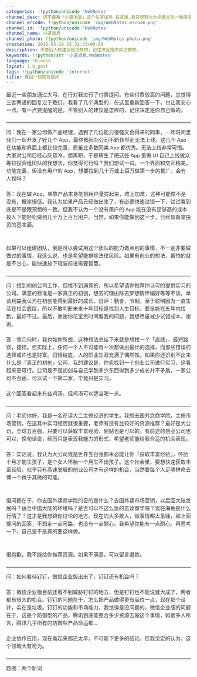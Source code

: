 ```yaml
---
categories: !!python/unicode 'WebNotes'
channel_desc: 请不要被「小道消息」这个名字误导.在这里,我只想努力为读者呈现一幅中国互联网的清明上河图.
channel_ercode: !!python/unicode 'img/WebNotes.ercode.png'
channel_id: !!python/unicode 'WebNotes'
channel_name: 小道消息
channel_photo: !!python/unicode 'img/WebNotes.photo.png'
createtime: 2016-05-28 15:32:33+00:00
description: 不管别人的建议是怎样的，记住决定是你自己做的。
keywords: !!python/str '小道消息,WebNotes'
language: chinese
layout: 1_0_post
tags: !!python/unicode 'internet'
title: 再回一些网友提问
---
```

<div class="rich_media_content" id="js_content">
<p style="font-family: Lato, Helvetica, Arial, freesans, clean, sans-serif; border: 0px; margin-top: 1em; margin-bottom: 1.5em; outline: 0px; line-height: 1.5em; color: rgb(51, 51, 51); white-space: normal;">
         最近一些朋友通过大弓、在行对我进行了付费提问。有些付费较高的问题，总觉得三言两语的回复过于敷衍，我看了几个典型的，在这里重新回答一下，也让我安心一点。有一点要提醒的是，不管别人的建议是怎样的，记住决定是你自己做的。
        </p>
<hr style="font-family: Lato, Helvetica, Arial, freesans, clean, sans-serif; border-right-width: 0px; border-bottom-width: 0px; border-left-width: 0px; border-top-style: solid; border-top-color: rgb(234, 234, 234); height: 1px; margin-top: 1em; margin-bottom: 1em; color: rgb(51, 51, 51); white-space: normal;"/>
<p style="font-family: Lato, Helvetica, Arial, freesans, clean, sans-serif; border: 0px; margin-top: 1em; margin-bottom: 1.5em; outline: 0px; line-height: 1.5em; color: rgb(51, 51, 51); white-space: normal;">
         问：我在一家公司做产品经理，遇到了几位能力很强又合得来的同事，一年时间里我们一起开发了好几个 App，最终都因为公司不断转型而无法上线。这几个 App 在功能和界面上都比较完善，质量比多数同类 App 都优秀。无法上线非常可惜。大家对公司已经心灰意冷，想离职，于是萌生了把这些 App 重做 UI 自己上线做众筹拉投资组团队的我想法，你觉得可行吗？我们想试一试。一个界面和交互精美，功能完善，但没有用户的 App，想要拉到几十万或上百万做第一步的推广，会有人投吗？
        </p>
<p style="font-family: Lato, Helvetica, Arial, freesans, clean, sans-serif; border: 0px; margin-top: 1em; margin-bottom: 1.5em; outline: 0px; line-height: 1.5em; color: rgb(51, 51, 51); white-space: normal;">
         答：现在做 App，单靠产品本身能把用户量拉起来，难上加难，这种可能性不是没有，概率很低。我认为如果产品已经做出来了，有必要快速试错一下，试试看到底是不是跟预想的一致。但我不认为一个没有用户的 App 能在没有足够高的成本投入下能轻松做到几十万上百万用户。当然，如果你能做到这一步，已经具备拿投资的基本面。
        </p>
<p style="font-family: Lato, Helvetica, Arial, freesans, clean, sans-serif; border: 0px; margin-top: 1em; margin-bottom: 1.5em; outline: 0px; line-height: 1.5em; color: rgb(51, 51, 51); white-space: normal;">
<br/>
         如果可以组建团队，倒是可以尝试用这个团队的能力做点别的事情，不一定非要做做过的事情，我这么说，也是希望能排除法律风险。如果有创业的想法，最怕的就是不甘心，能快速放下轻装前进需要智慧。
        </p>
<hr style="font-family: Lato, Helvetica, Arial, freesans, clean, sans-serif; border-right-width: 0px; border-bottom-width: 0px; border-left-width: 0px; border-top-style: solid; border-top-color: rgb(234, 234, 234); height: 1px; margin-top: 1em; margin-bottom: 1em; color: rgb(51, 51, 51); white-space: normal;"/>
<p style="font-family: Lato, Helvetica, Arial, freesans, clean, sans-serif; border: 0px; margin-top: 1em; margin-bottom: 1.5em; outline: 0px; line-height: 1.5em; color: rgb(51, 51, 51); white-space: normal;">
         问：想到初创公司工作，但找不到满意的，所以希望请你推荐你认可的提供实习的公司。满意的标准是一家真正的初创，想去的理由除去梦想情怀偏好等等不谈，单谈利益我认为在初创能得到最好的成长。自评：勤奋，节制。至于聪明因为一直生活在社会底层，所以不敢判断未来十年目标是找到人生目标，要是能在五年内找到，最好不过。最后，谢谢你花宝贵时间看我的问题，我想尽量减少试错成本，谢谢。
        </p>
<p style="font-family: Lato, Helvetica, Arial, freesans, clean, sans-serif; border: 0px; margin-top: 1em; margin-bottom: 1.5em; outline: 0px; line-height: 1.5em; color: rgb(51, 51, 51); white-space: normal;">
         答：曾几何时，我也如你所想，这种想法总结下来就是想找一个「直线」，最短路径，捷径。但实际上，任何一个人不可能每一次都做出最优的选择，而那些错误的选择或许也是财富。归根结底，人的职业生涯充满了偶然性。如果你还识别不出来什么是「真正的初创」公司，我的建议是，你先找到一个创业公司进行实习，这看起来更可行。公司是不是初创与自己学到多少东西得到多少成长并不矛盾，一家公司不合适，可以试一下第二家，毕竟只是实习。
        </p>
<p style="font-family: Lato, Helvetica, Arial, freesans, clean, sans-serif; border: 0px; margin-top: 1em; margin-bottom: 1.5em; outline: 0px; line-height: 1.5em; color: rgb(51, 51, 51); white-space: normal;">
         这个回答看起来有些鸡汤，但鸡汤可以适当喝一点。
        </p>
<hr style="font-family: Lato, Helvetica, Arial, freesans, clean, sans-serif; border-right-width: 0px; border-bottom-width: 0px; border-left-width: 0px; border-top-style: solid; border-top-color: rgb(234, 234, 234); height: 1px; margin-top: 1em; margin-bottom: 1em; color: rgb(51, 51, 51); white-space: normal;"/>
<p style="font-family: Lato, Helvetica, Arial, freesans, clean, sans-serif; border: 0px; margin-top: 1em; margin-bottom: 1.5em; outline: 0px; line-height: 1.5em; color: rgb(51, 51, 51); white-space: normal;">
         问：老师你好，我是一名在读大二主修经济的学生。我想去国外念商学院，主修市场营销，在这其中实习经历就很重要，老师有没有比较好的资源推荐？最好是大公司，全球五百强，只要可以获取丰富经验，倒贴也是可以的。有前途的创业公司也可以，换句话说，经历只是表现我能力的形式，希望老师能给我合适的机会表现。
        </p>
<p style="font-family: Lato, Helvetica, Arial, freesans, clean, sans-serif; border: 0px; margin-top: 1em; margin-bottom: 1.5em; outline: 0px; line-height: 1.5em; color: rgb(51, 51, 51); white-space: normal;">
         答：实话说，我认为大公司或是世界五百强都未必能让你「获取丰富经验」，怀胎十月才能生孩子，是个女人怀胎一个月生不出孩子。这个社会里，要想快速获取丰富经验，似乎只有高速发展的创业公司才有这样的机会，当然要每个人足够拼命去博一个微乎其微的可能。
        </p>
<p style="font-family: Lato, Helvetica, Arial, freesans, clean, sans-serif; border: 0px; margin-top: 1em; margin-bottom: 1.5em; outline: 0px; line-height: 1.5em; color: rgb(51, 51, 51); white-space: normal;">
<br/>
         但问题在于，你去国外读商学院的目的是什么？去国外读市场营销，以后回大陆发展吗？适合中国大陆的环境吗？是否可以不这么急的去读商学院？现在海龟是什么行情了？这才是我想跟你讨论的地方。现在的大多数人，做事情都太急躁，如上面提问的回答，不想走一点弯路，也没有一点耐心。我希望你能有一点耐心。再思考一下，自己是不是真的要这样做。
         <br/>
<br/>
</p>
<p style="font-family: Lato, Helvetica, Arial, freesans, clean, sans-serif; border: 0px; margin-top: 1em; margin-bottom: 1.5em; outline: 0px; line-height: 1.5em; color: rgb(51, 51, 51); white-space: normal;">
         很抱歉，我不能给你推荐资源。如果不满意，可以留言退款。
        </p>
<hr style="font-family: Lato, Helvetica, Arial, freesans, clean, sans-serif; border-right-width: 0px; border-bottom-width: 0px; border-left-width: 0px; border-top-style: solid; border-top-color: rgb(234, 234, 234); height: 1px; margin-top: 1em; margin-bottom: 1em; color: rgb(51, 51, 51); white-space: normal;"/>
<p style="font-family: Lato, Helvetica, Arial, freesans, clean, sans-serif; border: 0px; margin-top: 1em; margin-bottom: 1.5em; outline: 0px; line-height: 1.5em; color: rgb(51, 51, 51); white-space: normal;">
         问：如何看待钉钉，微信企业版出来了，钉钉还有机会吗？
        </p>
<p style="font-family: Lato, Helvetica, Arial, freesans, clean, sans-serif; border: 0px; margin-top: 1em; margin-bottom: 1.5em; outline: 0px; line-height: 1.5em; color: rgb(51, 51, 51); white-space: normal;">
         答：微信企业版目前还看不到威胁钉钉的地方，但是钉钉也不能说就大成了，两者都有很大的机会。钉钉的问题在于，怎么把产品做得更有品位一点，现在那个设计，实在是垃圾。钉钉的功能和市场能力，我觉得是没问题的，微信企业版的问题在于，这是个防御型的产品，腾讯到底能整合多少资源去做这个事情，如很多人所言，腾讯几乎所有的防御型产品命运都…
        </p>
<p style="font-family: Lato, Helvetica, Arial, freesans, clean, sans-serif; border: 0px; margin-top: 1em; margin-bottom: 1.5em; outline: 0px; line-height: 1.5em; color: rgb(51, 51, 51); white-space: normal;">
         企业协作应用，现在看起来都还太早，不可能下更多的结论。但我坚定的认为，这个领域大有可为。
        </p>
<hr style="font-family: Lato, Helvetica, Arial, freesans, clean, sans-serif; border-right-width: 0px; border-bottom-width: 0px; border-left-width: 0px; border-top-style: solid; border-top-color: rgb(234, 234, 234); height: 1px; margin-top: 1em; margin-bottom: 1em; color: rgb(51, 51, 51); white-space: normal;"/>
<p style="font-family: Lato, Helvetica, Arial, freesans, clean, sans-serif; border: 0px; margin-top: 1em; margin-bottom: 1.5em; outline: 0px; line-height: 1.5em; color: rgb(51, 51, 51); white-space: normal;">
         题图：两个新词
        </p>
<p>
<br/>
</p>
</div>